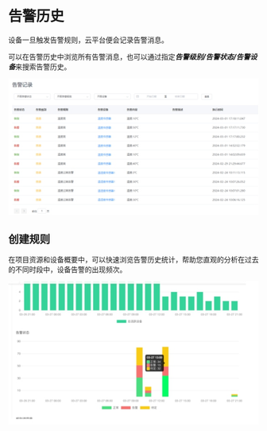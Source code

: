 # 告警历史

设备一旦触发告警规则，云平台便会记录告警消息。

可以在告警历史中浏览所有告警消息，也可以通过指定***告警级别/告警状态/告警设备***来搜索告警历史。

![img](告警历史/docs07告警通知assetswps6.jpg)

## 创建规则

在项目资源和设备概要中，可以快速浏览告警历史统计，帮助您直观的分析在过去的不同时段中，设备告警的出现频次。

![img](告警历史/docs07告警通知assetswps7.jpg)
